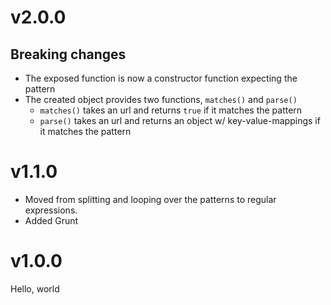 # v2.0.0

## Breaking changes

* The exposed function is now a constructor function expecting the pattern
* The created object provides two functions, `matches()` and `parse()`
    * `matches()` takes an url and returns `true` if it matches the pattern
    * `parse()` takes an url and returns an object w/ key-value-mappings if it matches the pattern

# v1.1.0

* Moved from splitting and looping over the patterns to regular expressions.
* Added Grunt

# v1.0.0

Hello, world

